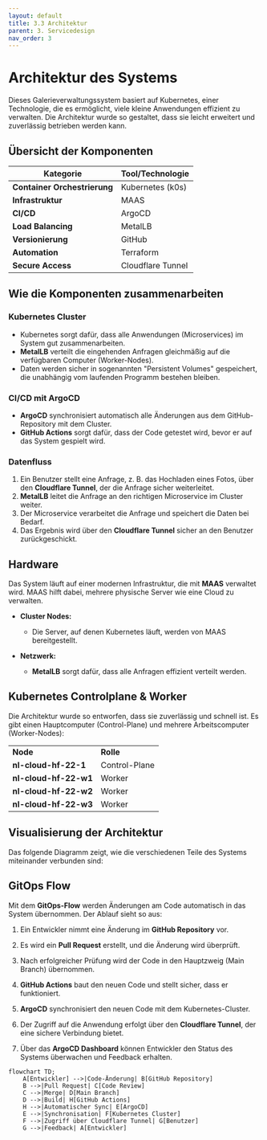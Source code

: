 ```yaml
---
layout: default
title: 3.3 Architektur
parent: 3. Servicedesign
nav_order: 3
---
```

# Architektur des Systems

Dieses Galerieverwaltungssystem basiert auf Kubernetes, einer Technologie, die es ermöglicht, viele kleine Anwendungen effizient zu verwalten. Die Architektur wurde so gestaltet, dass sie leicht erweitert und zuverlässig betrieben werden kann.

## Übersicht der Komponenten

| **Kategorie**                | **Tool/Technologie** |
| ---------------------------- | -------------------- |
| **Container Orchestrierung** | Kubernetes (k0s)     |
| **Infrastruktur**            | MAAS                 |
| **CI/CD**                    | ArgoCD               |
| **Load Balancing**           | MetalLB              |
| **Versionierung**            | GitHub               |
| **Automation**               | Terraform            |
| **Secure Access**            | Cloudflare Tunnel    |

## Wie die Komponenten zusammenarbeiten

### Kubernetes Cluster

- Kubernetes sorgt dafür, dass alle Anwendungen (Microservices) im System gut zusammenarbeiten.
- **MetalLB** verteilt die eingehenden Anfragen gleichmäßig auf die verfügbaren Computer (Worker-Nodes).
- Daten werden sicher in sogenannten "Persistent Volumes" gespeichert, die unabhängig vom laufenden Programm bestehen bleiben.

### CI/CD mit ArgoCD

- **ArgoCD** synchronisiert automatisch alle Änderungen aus dem GitHub-Repository mit dem Cluster.
- **GitHub Actions** sorgt dafür, dass der Code getestet wird, bevor er auf das System gespielt wird.

### Datenfluss

1. Ein Benutzer stellt eine Anfrage, z. B. das Hochladen eines Fotos, über den **Cloudflare Tunnel**, der die Anfrage sicher weiterleitet.
2. **MetalLB** leitet die Anfrage an den richtigen Microservice im Cluster weiter.
3. Der Microservice verarbeitet die Anfrage und speichert die Daten bei Bedarf.
4. Das Ergebnis wird über den **Cloudflare Tunnel** sicher an den Benutzer zurückgeschickt.

## Hardware

Das System läuft auf einer modernen Infrastruktur, die mit **MAAS** verwaltet wird. MAAS hilft dabei, mehrere physische Server wie eine Cloud zu verwalten.

- **Cluster Nodes:**
    
    - Die Server, auf denen Kubernetes läuft, werden von MAAS bereitgestellt.
        
- **Netzwerk:**
    
    - **MetalLB** sorgt dafür, dass alle Anfragen effizient verteilt werden.
        

## Kubernetes Controlplane & Worker

Die Architektur wurde so entworfen, dass sie zuverlässig und schnell ist. Es gibt einen Hauptcomputer (Control-Plane) und mehrere Arbeitscomputer (Worker-Nodes):

|   |   |
|---|---|
|**Node**|**Rolle**|
|**nl-cloud-hf-22-1**|Control-Plane|
|**nl-cloud-hf-22-w1**|Worker|
|**nl-cloud-hf-22-w2**|Worker|
|**nl-cloud-hf-22-w3**|Worker|

## Visualisierung der Architektur

Das folgende Diagramm zeigt, wie die verschiedenen Teile des Systems miteinander verbunden sind:

## GitOps Flow

Mit dem **GitOps-Flow** werden Änderungen am Code automatisch in das System übernommen. Der Ablauf sieht so aus:

1. Ein Entwickler nimmt eine Änderung im **GitHub Repository** vor.
    
2. Es wird ein **Pull Request** erstellt, und die Änderung wird überprüft.
    
3. Nach erfolgreicher Prüfung wird der Code in den Hauptzweig (Main Branch) übernommen.
    
4. **GitHub Actions** baut den neuen Code und stellt sicher, dass er funktioniert.
    
5. **ArgoCD** synchronisiert den neuen Code mit dem Kubernetes-Cluster.
    
6. Der Zugriff auf die Anwendung erfolgt über den **Cloudflare Tunnel**, der eine sichere Verbindung bietet.
    
7. Über das **ArgoCD Dashboard** können Entwickler den Status des Systems überwachen und Feedback erhalten.
    

```
flowchart TD;
    A[Entwickler] -->|Code-Änderung| B[GitHub Repository]
    B -->|Pull Request| C[Code Review]
    C -->|Merge| D[Main Branch]
    D -->|Build| H[GitHub Actions]
    H -->|Automatischer Sync| E[ArgoCD]
    E -->|Synchronisation| F[Kubernetes Cluster]
    F -->|Zugriff über Cloudflare Tunnel| G[Benutzer]
    G -->|Feedback| A[Entwickler]
```